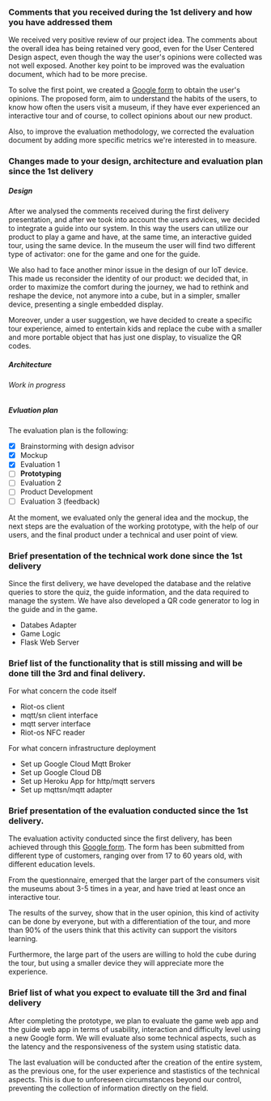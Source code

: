 ### Comments that you received during the 1st delivery and how you have addressed them

We received very positive review of our project idea. The comments about the overall idea has being retained very good, even for the User Centered Design aspect, even though the way the user's opinions were collected was not well exposed.
Another key point to be improved was the evaluation document, which had to be more precise.

To solve the first point, we created a [Google form](https://forms.gle/j8imT1uCAk1TxU6y6) to obtain the user's opinions. 
The proposed form, aim to understand the habits of the users, to know how often the users visit a museum, if they have ever experienced an interactive tour and of course, to collect opinions about our new product.

Also, to improve the evaluation methodology, we corrected the evaluation document by adding more specific metrics we're interested in to measure.


### Changes made to your design, architecture and evaluation plan since the 1st delivery

##### Design
After we analysed the comments received during the first delivery presentation, and after we took into account the users advices, we decided to integrate a guide into our system. 
In this way the users can utilize our product to play a game and have, at the same time, an interactive guided tour, using the same device. 
In the museum the user will find two different type of activator: one for the game and one for the guide.

We also had to face another minor issue in the design of our IoT device. This made us reconsider the identity of our product: we decided that, in order to maximize the comfort during the journey, we had to rethink and reshape the device, not anymore into a cube, but in a simpler, smaller device, presenting a single embedded display.

Moreover, under a user suggestion, we have decided to create a specific tour experience, aimed to entertain kids and replace the cube with a smaller and more portable object that has just one display, to visualize the QR codes.

##### Architecture

###### Work in progress

##### Evluation plan 

The evaluation plan is the following:

- [X] Brainstorming with design advisor
- [X] Mockup
- [X] Evaluation 1
- [ ] **Prototyping**
- [ ] Evaluation 2
- [ ] Product Development
- [ ] Evaluation 3 (feedback)

At the moment, we evaluated only the general idea and the mockup, the next steps are the evaluation of the working prototype, with the help of our users, and the final product under a technical and user point of view.

### Brief presentation of the technical work done since the 1st delivery

Since the first delivery, we have developed the database and the relative queries to store the quiz, the guide information, and the data required to manage the system.
We have also developed a QR code generator to log in the guide and in the game.

- Databes Adapter
- Game Logic
- Flask Web Server


### Brief list of the functionality that is still missing and will be done till the 3rd and final delivery.

For what concern the code itself

- Riot-os client
- mqtt/sn client interface
- mqtt server interface
- Riot-os NFC reader 

For what concern infrastructure deployment

- Set up Google Cloud Mqtt Broker
- Set up Google Cloud DB
- Set up Heroku App for http/mqtt servers
- Set up mqttsn/mqtt adapter


### Brief presentation of the evaluation conducted since the 1st delivery.

The evaluation activity conducted since the first delivery, has been achieved through this [Google form](https://forms.gle/j8imT1uCAk1TxU6y6).
The form has been submitted from different type of customers, ranging over from 17 to 60 years old, with different education levels.
 
From the questionnaire, emerged that the larger part of the consumers visit the museums about 3-5 times in a year, and have tried at least once an interactive tour.

The results of the survey, show that in the user opinion, this kind of activity can be done by everyone, but with a differentiation of the tour, and more than 90% of the users think that this activity can support the visitors learning.

Furthermore, the large part of the users are willing to hold the cube during the tour, but using a smaller device they will appreciate more the experience.


### Brief list of what you expect to evaluate till the 3rd and final delivery
 
After completing the prototype, we plan to evaluate the game web app and the guide web app in terms of
usability, interaction and difficulty level using a new Google form.
We will evaluate also some technical aspects, such as the latency and the responsiveness of the system using statistic data.

The last evaluation will be conducted after the creation of the entire system, as the previous one, for the user experience and stastistics of the technical aspects. This is due to unforeseen circumstances beyond our control, preventing the collection of information directly on the field.


